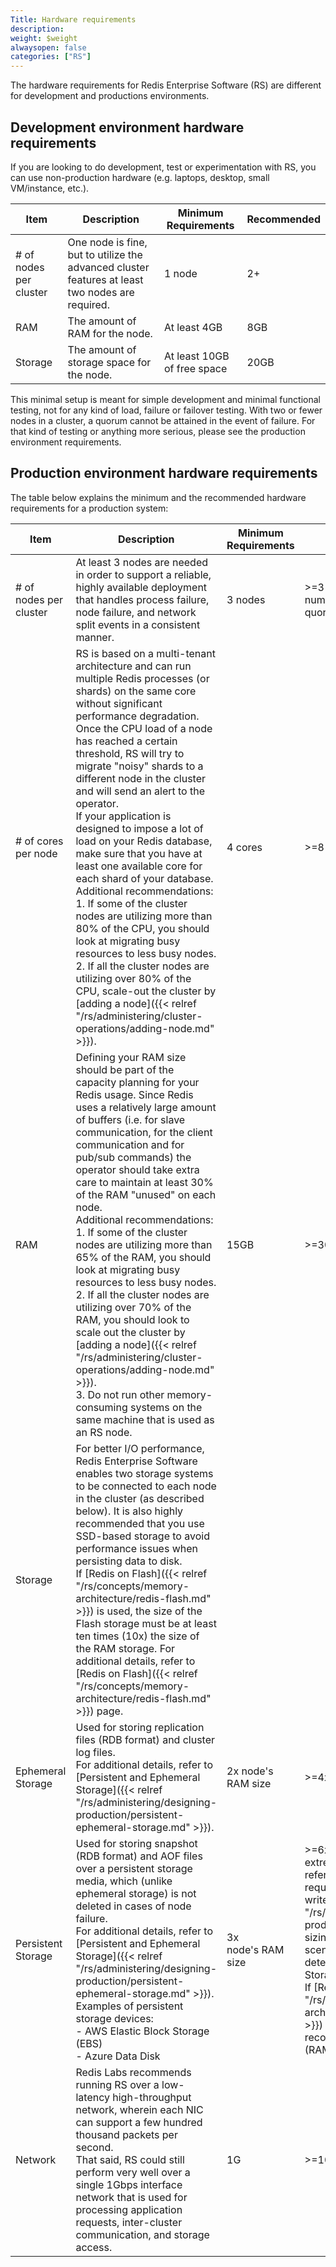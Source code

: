 ```yaml
---
Title: Hardware requirements
description:
weight: $weight
alwaysopen: false
categories: ["RS"]
---
```

The hardware requirements for Redis Enterprise Software (RS) are different for development and productions environments.

## Development environment hardware requirements

If you are looking to do development, test or experimentation with RS, you can use non-production hardware (e.g.
laptops, desktop, small VM/instance, etc.).

| Item | Description | Minimum Requirements | Recommended |
|------------|-----------------|------------|-----------------|
| \# of nodes per cluster | One node is fine, but to utilize the advanced cluster features at least two nodes are required. | 1 node | 2+ |
| RAM | The amount of RAM for the node. | At least 4GB | 8GB |
| Storage | The amount of storage space for the node. | At least 10GB of free space | 20GB |

This minimal setup is meant for simple development and minimal
functional testing, not for any kind of load, failure or failover
testing. With two or fewer nodes in a cluster, a quorum cannot be
attained in the event of failure. For that kind of testing or anything
more serious, please see the production environment requirements.

## Production environment hardware requirements

The table below explains the minimum and the recommended hardware
requirements for a production system:

| Item | Description | Minimum Requirements | Recommended |
|------------|-----------------|------------|-----------------|
| # of nodes per cluster  | At least 3 nodes are needed in order to support a reliable, highly available deployment that handles process failure, node failure, and network split events in a consistent manner. | 3 nodes | >=3 nodes; must be odd number of nodes to maintain quorum |
| # of cores per node | RS is based on a multi-tenant architecture and can run multiple Redis processes (or shards) on the same core without significant performance degradation.</br>Once the CPU load of a node has reached a certain threshold, RS will try to migrate "noisy" shards to a different node in the cluster and will send an alert to the operator.</br>If your application is designed to impose a lot of load on your Redis database, make sure that you have at least one available core for each shard of your database.</br>Additional recommendations:</br>1.  If some of the cluster nodes are utilizing more than 80% of the CPU, you should look at migrating busy resources to less busy nodes.</br>2.  If all the cluster nodes are utilizing over 80% of the CPU, scale-out the cluster by [adding a node]({{< relref "/rs/administering/cluster-operations/adding-node.md" >}}). | 4 cores | >=8 cores |
| RAM | Defining your RAM size should be part of the capacity planning for your Redis usage. Since Redis uses a relatively large amount of buffers (i.e. for slave communication, for the client communication and for pub/sub commands) the operator should take extra care to maintain at least 30% of the RAM "unused" on each node.</br>Additional recommendations:</br>1.  If some of the cluster nodes are utilizing more than 65% of the RAM, you should look at migrating busy resources to less busy nodes.</br>2.  If all the cluster nodes are utilizing over 70% of the RAM, you should look to scale out the cluster by [adding a node]({{< relref "/rs/administering/cluster-operations/adding-node.md" >}}).</br>3.  Do not run other memory-consuming systems on the same machine that is used as an RS node. | 15GB | >=30GB |
| Storage | For better I/O performance, Redis Enterprise Software enables two storage systems to be connected to each node in the cluster (as described below). It is also highly recommended that you use SSD-based storage to avoid performance issues when persisting data to disk.</br>If [Redis on Flash]({{< relref "/rs/concepts/memory-architecture/redis-flash.md" >}}) is used, the size of the Flash storage must be at least ten times (10x) the size of the RAM storage. For additional details, refer to [Redis on Flash]({{< relref "/rs/concepts/memory-architecture/redis-flash.md" >}}) page. | | |
| Ephemeral Storage | Used for storing replication files (RDB format) and cluster log files.</br>For additional details, refer to [Persistent and Ephemeral Storage]({{< relref "/rs/administering/designing-production/persistent-ephemeral-storage.md" >}}). | 2x node's RAM size | >=4x node's RAM size |
| Persistent Storage | Used for storing snapshot (RDB format) and AOF files over a persistent storage media, which (unlike ephemeral storage) is not deleted in cases of node failure.</br>For additional details, refer to [Persistent and Ephemeral Storage]({{< relref "/rs/administering/designing-production/persistent-ephemeral-storage.md" >}}).</br>Examples of persistent storage devices:</br>-   AWS Elastic Block Storage (EBS)</br>-   Azure Data Disk</br> | 3x node's RAM size | >=6x node's RAM size. For extreme 'write' scenarios, refer to the [Disk size requirements for extreme write scenarios]({{< relref "/rs/administering/designing-production/performance/disk-sizing-heavy-write-scenarios.md" >}}) section to determine the right Persistent Storage size.</br>If [Redis on Flash]({{< relref "/rs/concepts/memory-architecture/redis-flash.md" >}}) is enabled, calculate the recommended size as 5x of (RAM+Flash). |
| Network | Redis Labs recommends running RS over a low-latency high-throughput network, wherein each NIC can support a few hundred thousand packets per second.</br>That said, RS could still perform very well over a single 1Gbps interface network that is used for processing application requests, inter-cluster communication, and storage access. | 1G | >=10G |
